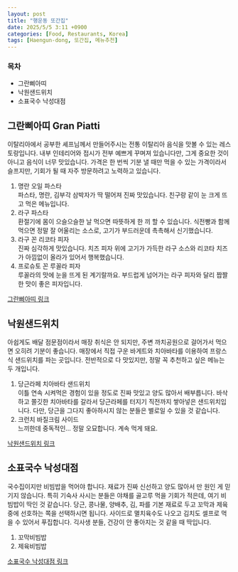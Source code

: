 ```yaml
---
layout: post
title: "행운동 또간집"
date: 2025/5/5 3:11 +0900
categories: [Food, Restaurants, Korea]
tags: [Haengun-dong, 또간집, 메뉴추천]
---
```

### 목차
 * 그란삐아띠
 * 낙원샌드위치
 * 소표국수 낙성대점

## 그란삐아띠 Gran Piatti
이탈리아에서 공부한 셰프님께서 만들어주시는 전통 이탈리아 음식을 맛볼 수 있는 레스토랑입니다. 내부 인테리어와 접시가 전부 예쁘게 꾸며져 있습니다만, 그게 중요한 것이 아니고 음식이 너무 맛있습니다. 가격은 한 번씩 기분 낼 때만 먹을 수 있는 가격이라서 슬프지만, 기회가 될 때 자주 방문하려고 노력하고 있습니다.
1. 명란 오일 파스타  
파스타, 명란, 김부각 삼박자가 딱 떨어져 진짜 맛있습니다. 친구랑 같이 눈 크게 뜨고 먹은 메뉴입니다. 
2. 라구 파스타  
환절기에 몸이 으슬으슬한 날 먹으면 따뜻하게 한 끼 할 수 있습니다. 식전빵과 함께 먹으면 정말 잘 어울리는 소스로, 고기가 부드러운데 촉촉해서 신기했습니다.
3. 라구 꼰 리코타 피자  
진짜 심각하게 맛있습니다. 치즈 피자 위에 고기가 가득한 라구 소스와 리코타 치즈가 아낌없이 올라가 있어서 행복했습니다.
4. 프로슈토 꼰 루꼴라 피자  
루꼴라의 맛에 눈을 뜨게 된 계기랄까요. 부드럽게 넘어가는 라구 피자와 달리 짭짤한 맛이 좋은 피자입니다.

[그란삐아띠 링크](https://map.naver.com/p/entry/place/1058512390?c=15.00,0,0,0,dh)
## 낙원샌드위치
아쉽게도 배달 점문점이라서 매장 취식은 안 되지만, 주변 까치공원으로 걸어가서 먹으면 오히려 기분이 좋습니다. 매장에서 직접 구운 바게트와 치아바타를 이용하여 프랑스식 샌드위치를 파는 곳입니다. 전반적으로 다 맛있지만, 정말 꼭 추천하고 싶은 메뉴는 두 개입니다.
1. 당근라페 치아바타 샌드위치  
이틀 연속 시켜먹은 경험이 있을 정도로 진짜 맛있고 양도 많아서 배부릅니다. 바삭하고 쫄깃한 치아바타를 갈라서 당근라페를 터지기 직전까지 쌓아넣은 샌드위치입니다. 다만, 당근을 그다지 좋아하시지 않는 분들은 별로일 수 있을 것 같습니다.
2. 크런치 바질크림 사이드  
느끼한데 중독적인... 정말 오묘합니다. 계속 먹게 돼요.

[낙원샌드위치 링크](https://map.naver.com/p/entry/place/1131210397?c=15.00,0,0,0,dh)
## 소표국수 낙성대점
국수집이지만 비빔밥을 먹어야 합니다. 재료가 진짜 신선하고 양도 많아서 만 원인 게 믿기지 않습니다. 특히 기숙사 사시는 분들은 야채를 골고루 먹을 기회가 적은데, 여기 비빔밥이 딱인 것 같습니다.
당근, 콩나물, 양배추, 김, 파를 기본 재료로 두고 꼬막과 제육 중에 선호하는 쪽을 선택하시면 됩니다. 사이드로 멸치육수도 나오고 김치도 셀프로 먹을 수 있어서 푸집합니다. 긱사생 분들, 건강이 안 좋아지는 것 같을 때 딱입니다.
1. 꼬막비빔밥
2. 제육비빔밥

[소표국수 낙성대점 링크](https://map.naver.com/p/entry/place/1878386337?c=15.00,0,0,0,dh)
